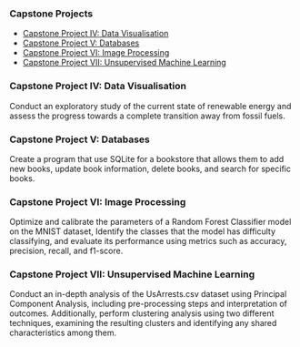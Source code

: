 ### Capstone Projects
- [Capstone Project IV: Data Visualisation](https://github.com/lifefir3/finalCapstone/tree/master/Capstone%20Project%20IV)
- [Capstone Project V: Databases](https://github.com/lifefir3/finalCapstone/tree/master/Capstone%20Project%20V)
- [Capstone Project VI: Image Processing](https://github.com/lifefir3/finalCapstone/tree/master/Capstone%20Project%20VI)
- [Capstone Project VII: Unsupervised Machine Learning](https://github.com/lifefir3/finalCapstone/tree/master/Capstone%20Project%20VII)

### Capstone Project IV: Data Visualisation
Conduct an exploratory study of the current state of renewable energy and assess the progress towards a complete transition away from fossil fuels.

### Capstone Project V: Databases
Create a program that use SQLite for a bookstore that allows them to add new books, update book information, delete books, and search for specific books. 

### Capstone Project VI: Image Processing
Optimize and calibrate the parameters of a Random Forest Classifier model on the MNIST dataset, Identify the classes that the model has difficulty classifying, and evaluate its performance using metrics such as accuracy, precision, recall, and f1-score.

### Capstone Project VII: Unsupervised Machine Learning
Conduct an in-depth analysis of the UsArrests.csv dataset using Principal Component Analysis, including pre-processing steps and interpretation of outcomes. Additionally, perform clustering analysis using two different techniques, examining the resulting clusters and identifying any shared characteristics among them.
